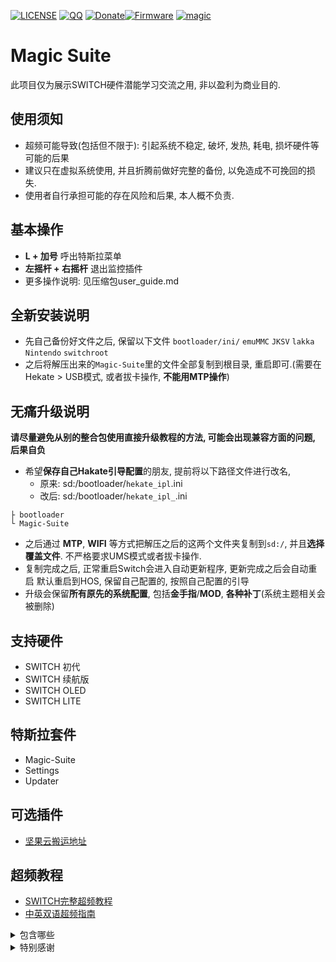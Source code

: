 [![LICENSE](https://img.shields.io/badge/License-CC_BY--ND_4.0-%23DDDDDD?labelColor=%23393939)](https://creativecommons.org/licenses/by-nd/4.0/deed.zh-hans) [![QQ](https://img.shields.io/badge/Q%E7%BE%A4-737375560-%233385d6?labelColor=%23393939)](https://qm.qq.com/q/RYsABoQpi0 '加入QQ群') [![Donate](https://img.shields.io/badge/%E7%88%B1%E5%8F%91%E7%94%B5-%E8%AF%B7%E6%88%91%E5%96%9D%E5%8F%AF%E4%B9%90-%23b01419?labelColor=%231e1e1e)](https://afdian.com/a/weizard/plan '请我喝可乐')[![Firmware](https://img.shields.io/badge/%E5%9B%BA%E4%BB%B6-18.1.0-%2397c900?labelColor=%23393939)](https://darthsternie.net/switch-firmwares/ '下载固件') [![magic](https://img.shields.io/badge/%E4%B8%8B%E8%BD%BD-Magic_Suite-%2325c2a0?labelColor=%23393939)](https://mirror.ghproxy.com/https://github.com/WE1ZARD/Magic-Suite/releases/download/Pre-Release/AIO.zip '下载整合包')

# Magic Suite
此项目仅为展示SWITCH硬件潜能学习交流之用, 非以盈利为商业目的.

## 使用须知
- 超频可能导致(包括但不限于): 引起系统不稳定, 破坏, 发热, 耗电, 损坏硬件等可能的后果
- 建议只在虚拟系统使用, 并且折腾前做好完整的备份, 以免造成不可挽回的损失.
- 使用者自行承担可能的存在风险和后果, 本人概不负责.

## 基本操作
- **L + 加号** 呼出特斯拉菜单
- **左摇杆 + 右摇杆** 退出监控插件
- 更多操作说明: 见压缩包user_guide.md

## 全新安装说明

- 先自己备份好文件之后, 保留以下文件
```bootloader/ini/``` ```emuMMC``` ```JKSV``` ```lakka``` ```Nintendo``` ```switchroot```
- 之后将解压出来的```Magic-Suite```里的文件全部复制到根目录, 重启即可.(需要在Hekate > USB模式, 或者拔卡操作, **不能用MTP操作**)

## 无痛升级说明
**请尽量避免从别的整合包使用直接升级教程的方法, 可能会出现兼容方面的问题, 后果自负**
* 希望**保存自己Hakate引导配置**的朋友, 
提前将以下路径文件进行改名,
	- 原来: sd:/bootloader/```hekate_ipl```.ini
	- 改后: sd:/bootloader/```hekate_ipl_```.ini
```
├ bootloader
└ Magic-Suite
```
* 之后通过 **MTP**, **WIFI** 等方式把解压之后的这两个文件夹复制到```sd:/```, 并且**选择覆盖文件**.
不严格要求UMS模式或者拔卡操作.
* 复制完成之后, 正常重启Switch会进入自动更新程序, 更新完成之后会自动重启
默认重启到HOS, 保留自己配置的, 按照自己配置的引导
* 升级会保留**所有原先的系统配置**, 包括**金手指**/**MOD**, **各种补丁**(系统主题相关会被删除)

## 支持硬件
- SWITCH 初代
- SWITCH 续航版
- SWITCH OLED
- SWITCH LITE

## 特斯拉套件
- Magic-Suite
- Settings
- Updater

## 可选插件
- [坚果云搬运地址](https://www.jianguoyun.com/p/DQ6eZFkQgcS1DBir4NgFIAA)

## 超频教程
- [SWITCH完整超频教程](https://www.bilibili.com/opus/953913305942982710)
- [中英双语超频指南](https://www.jianguoyun.com/p/DdnIqIkQgcS1DBjt4NoFIAA)

<details>
<summary>包含哪些</summary>

- [Atmosphere](https://github.com/Atmosphere-NX/Atmosphere) (分支)
- [Hekate](https://github.com/CTCaer/hekate)
- [Hekate-Toolbox](https://github.com/WerWolv/Hekate-Toolbox)
- [Sigpatches](https://sigmapatches.coomer.party)
- [FPSLocker](https://github.com/masagrator/FPSLocker) (分支)
- [ReverseNX-RT](https://github.com/masagrator/ReverseNX-RT)
- [SaltyNX](https://github.com/masagrator/SaltyNX) (分支)
- [Uberhand-Overlay](https://github.com/efosamark/Uberhand-Overlay) (分支)
- [Status Monitor](https://github.com/hanai3Bi/Status-Monitor-Overlay) (分支)
- [DBI](https://github.com/rashevskyv/dbi)
- [Lockpick RCM](https://github.com/s1204IT/Lockpick_RCM)
- [TegraExplorer](https://github.com/suchmememanyskill/TegraExplorer) (分支)
- [JKSV](https://github.com/J-D-K/JKSV) (分支)
- [Linkalho](https://github.com/HamletDuFromage/linkalho)

</details>

<details>
<summary>特别感谢</summary>

- b0rd2dEAth
- b3711
- C.C.
- ChanseyIsTheBest
- CtC
- Efosamark
- lineon
- MasaGratoR
- meha
- DC社区: NSwitch 60FPS Cheats & Mods

</details>